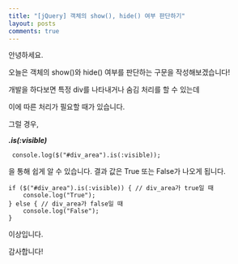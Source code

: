 ```yaml
---
title: "[jQuery] 객체의 show(), hide() 여부 판단하기"
layout: posts
comments: true
---
```


안녕하세요.

오늘은 객체의 show()와 hide() 여부를 판단하는 구문을 작성해보겠습니다!

개발을 하다보면 특정 div를 나타내거나 숨김 처리를 할 수 있는데

이에 따른 처리가 필요할 때가 있습니다.

그럴 경우, 

***.is(:visible)***

```
 console.log($("#div_area").is(:visible)); 
```

을 통해 쉽게 알 수 있습니다. 결과 값은 True 또는 False가 나오게 됩니다.

```
if ($("#div_area").is(:visible)) { // div_area가 true일 때
	console.log("True");
} else { // div_area가 false일 때
	console.log("False");
}
```

이상입니다.

감사합니다!
